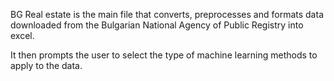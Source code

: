BG Real estate is the main file that converts, preprocesses and formats data downloaded from the Bulgarian National Agency of Public Registry into excel.

It then prompts the user to select the type of machine learning methods to apply to the data.

